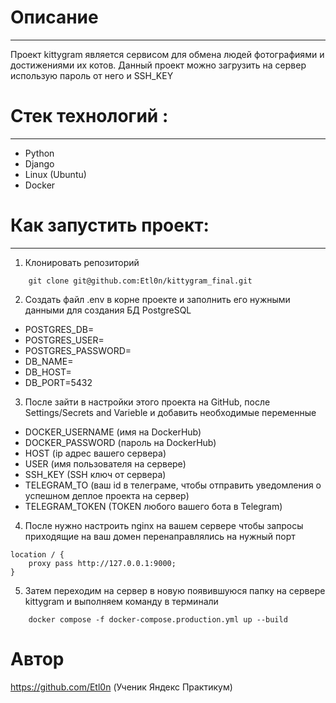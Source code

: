 # Описание 
---
Проект kittygram является сервисом для обмена людей фотографиями и достижениями их котов. Данный проект можно загрузить на сервер использую пароль от него и SSH_KEY
# Стек технологий :
---
- Python
- Django
- Linux (Ubuntu)
- Docker
# Как запустить проект:
---
1. Клонировать репозиторий
```
    git clone git@github.com:Etl0n/kittygram_final.git
```
2. Создать файл .env в корне проекте и заполнить его нужными данными для создания БД PostgreSQL
-    POSTGRES_DB=
-    POSTGRES_USER=
-    POSTGRES_PASSWORD=
-    DB_NAME=
-    DB_HOST=
-    DB_PORT=5432

3. После зайти в настройки этого проекта на GitHub, после Settings/Secrets and Varieble и добавить необходимые переменные
- DOCKER_USERNAME (имя на DockerHub)
- DOCKER_PASSWORD (пароль на DockerHub)
- HOST (ip адрес вашего сервера)
- USER (имя пользователя на сервере)
- SSH_KEY (SSH ключ от сервера)
- TELEGRAM_TO (ваш id в телеграме, чтобы отправить уведомления о успешном деплое проекта на сервер)
- TELEGRAM_TOKEN (TOKEN любого вашего бота в Telegram)
4. После нужно настроить nginx на вашем сервере чтобы запросы приходящие на ваш домен перенаправлялись на нужный порт
```
location / {
    proxy pass http://127.0.0.1:9000;
}
```
5. Затем переходим на сервер в новую появившуюся папку на сервере kittygram и выполняем команду в терминали
```
    docker compose -f docker-compose.production.yml up --build
```
# Автор
https://github.com/Etl0n (Ученик Яндекс Практикум)

